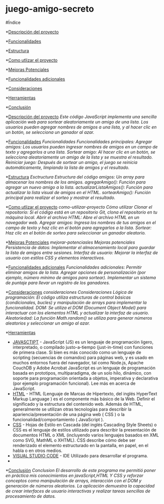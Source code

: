 # juego-amigo-secreto
#Índice

*[Descripción del proyecto](#descripción-del-proyecto)

*[Funcionalidades](#Funcionalidades)

*[Estructura](#Esctructura)

*[Como utlizar el proyecto](#como-utilizar-proyecto)

*[Mejoras Potenciales](#mejorar-potenciasles)

*[Funcionalidades adicionales](#funcionalidades-adicionales)

*[Consideraciones](#consideraciones)

*[Herramientas](#herramientas)

*[Conclusión](#conclusión)


*[Descripción del proyecto](#descripción-del-proyecto)
_Este código JavaScript implementa una sencilla aplicación web para sortear aleatoriamente un amigo de una lista. Los usuarios pueden agregar nombres de amigos a una lista, y al hacer clic en un botón, se selecciona un ganador al azar._

*[Funcionalidades](#Funcionalidades)
_Funcionalidades
Funcionalidades principales:
Agregar amigos: Los usuarios pueden ingresar nombres de amigos en un campo de texto y agregarlos a una lista.
Sortear amigo: Al hacer clic en un botón, se selecciona aleatoriamente un amigo de la lista y se muestra el resultado.
Reiniciar juego: Después de sortear un amigo, el juego se reinicia automáticamente, limpiando la lista de amigos y el resultado._

*[Estructura](#Esctructura)
_Esctructura
Estructura del código
amigos: Un array para almacenar los nombres de los amigos.
agregarAmigo(): Función para agregar un nuevo amigo a la lista.
actualizarListaAmigos(): Función para actualizar la lista visual de amigos en el HTML.
sortearAmigo(): Función principal para realizar el sorteo y mostrar el resultado._

*[Como utlizar el proyecto](#como-utilizar-proyecto)
_como-utilizar-proyecto
Cómo utilizar
Clonar el repositorio: Si el código está en un repositorio Git, clona el repositorio en tu máquina local.
Abrir el archivo HTML: Abre el archivo HTML en un navegador web.
Agregar amigos: Ingresa los nombres de tus amigos en el campo de texto y haz clic en el botón para agregarlos a la lista.
Sortear: Haz clic en el botón de sorteo para seleccionar un ganador aleatorio._

*[Mejoras Potenciales](#mejorar-potenciasles)
_mejorar-potenciasles
Mejoras potenciales
Persistencia de datos: Implementar el almacenamiento local para guardar la lista de amigos entre sesiones.
Interfaz de usuario: Mejorar la interfaz de usuario con estilos CSS y elementos interactivos._

*[Funcionalidades adicionales](#funcionalidades-adicionales)
_Funcionalidades adicionales:
Permitir eliminar amigos de la lista.
Agregar opciones de personalización (por ejemplo, número mínimo de amigos para sortear).
Implementar un sistema de puntaje para llevar un registro de los ganadores._

*[Consideraciones](#consideraciones)
_consideraciones
Consideraciones
Lógica de programación: El código utiliza estructuras de control básicas (condicionales, bucles) y manipulación de arrays para implementar la funcionalidad.
DOM: Se utiliza el DOM (Document Object Model) para interactuar con los elementos HTML y actualizar la interfaz de usuario.
Aleatoriedad: La función Math.random() se utiliza para generar números aleatorios y seleccionar un amigo al azar._

*[Herramientas](#herramientas)
* [JAVASCTIPT](https://developer.mozilla.org/es/docs/Web/JavaScript) - JavaScript (JS) es un lenguaje de programación ligero, interpretado, o compilado justo-a-tiempo (just-in-time) con funciones de primera clase. Si bien es más conocido como un lenguaje de scripting (secuencias de comandos) para páginas web, y es usado en muchos entornos fuera del navegador, tal como Node.js, Apache CouchDB y Adobe Acrobat JavaScript es un lenguaje de programación basada en prototipos, multiparadigma, de un solo hilo, dinámico, con soporte para programación orientada a objetos, imperativa y declarativa (por ejemplo programación funcional). Lee más en acerca de JavaScript.
* [HTML](https://developer.mozilla.org/es/docs/Web/HTML) - HTML (Lenguaje de Marcas de Hipertexto, del inglés HyperText Markup Language ) es el componente más básico de la Web. Definir el significado y la estructura del contenido web. Además de HTML, generalmente se utilizan otras tecnologías para describir la apariencia/presentación de una página web ( CSS ) o la funcionalidad/comportamiento ( JavaScript ).
* [CSS](https://developer.mozilla.org/es/docs/Web/CSS) - Hojas de Estilo en Cascada (del inglés Cascading Style Sheets) o CSS es el lenguaje de estilos utilizado para describir la presentación de documentos HTML o XML (incluyendo varios lenguajes basados en XML como SVG, MathML o XHTML). CSS describe cómo debe ser renderizado el elemento estructurado en la pantalla, en papel, en el habla o en otros medios.
* [VISUAL STUDIO CODE](https://code.visualstudio.com/) - IDE Utilizado para desarrollar el programa.
* 

*[Conclusión](#conclusión)
_Conclusion
El desarrollo de este programa me permitió poner en práctica mis conocimientos en javaScript,HTML Y CSS y reforzar conceptos como manipulación de arrays, interacción con el DOM y generación de números aleatorios. La aplicación demuestra la capacidad de crear interfaces de usuario interactivas y realizar tareas sencillas de procesamiento de datos._
